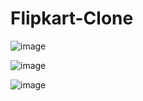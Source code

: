 # Flipkart-Clone
![image](https://github.com/lakshaykathuria/Flipkart-Clone/assets/74535080/e80b367c-bf58-4d50-927a-afc52c2c8246)

![image](https://github.com/lakshaykathuria/Flipkart-Clone/assets/74535080/f8e2fb16-3ad2-442a-b0b3-163ce5257239)

![image](https://github.com/lakshaykathuria/Flipkart-Clone/assets/74535080/789ac506-241c-40b7-bc01-3dc468da81e8)
